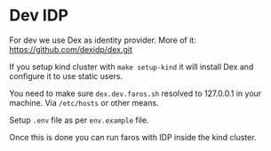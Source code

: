# Dev IDP

For dev we use Dex as identity provider. More of it: https://github.com/dexidp/dex.git

If you setup kind cluster with `make setup-kind` it will install Dex and configure it to use static users.

You need to make sure `dex.dev.faros.sh` resolved to 127.0.0.1 in your machine.
Via `/etc/hosts` or other means.


Setup `.env` file as per `env.example` file.

Once this is done you can run faros with IDP inside the kind cluster.
